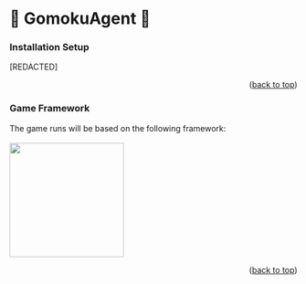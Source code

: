 <a id="readme-top"></a>

# 🤖 GomokuAgent 🤖

### Installation Setup
\[REDACTED\]

<p align="right">(<a href="#readme-top">back to top</a>)</p>

### Game Framework
The game runs will be based on the following framework: <br/><br/>
<a href = "https://github.com/sitfoxfly/gomoku-ai" target="_blank">
  <img height = "200" src = "https://github-readme-stats.vercel.app/api/pin/?username=sitfoxfly&repo=gomoku-ai">
</a>

<p align="right">(<a href="#readme-top">back to top</a>)</p>


